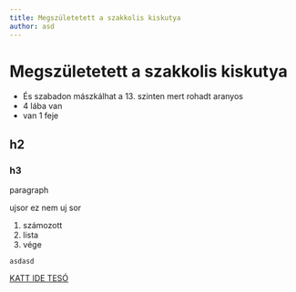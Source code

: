 ```yaml
---
title: Megszületetett a szakkolis kiskutya
author: asd
---
```


# Megszületetett a szakkolis kiskutya

- És szabadon mászkálhat a 13. szinten mert rohadt aranyos
- 4 lába van
- van 1 feje

## h2
### h3

paragraph

ujsor
ez nem uj sor

1. számozott
2. lista
3. vége

`asdasd`

[KATT IDE TESÓ](galery.html)